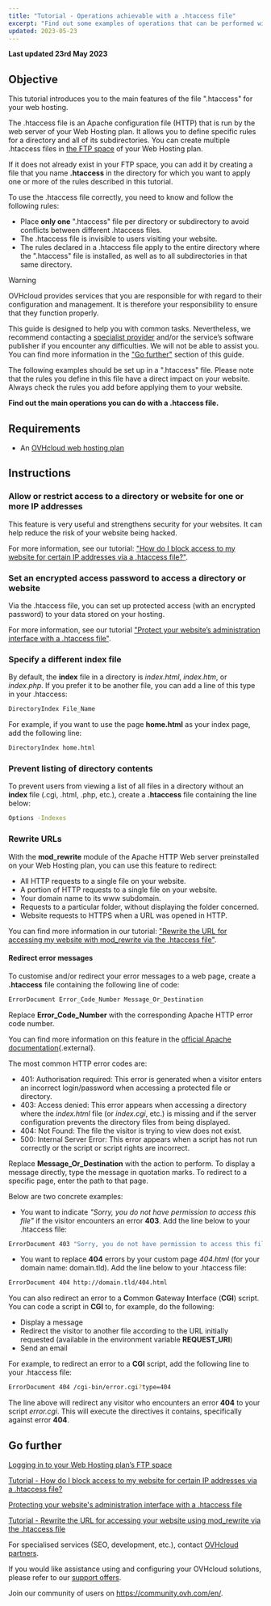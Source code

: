 ```yaml
---
title: "Tutorial - Operations achievable with a .htaccess file"
excerpt: "Find out some examples of operations that can be performed with a .htaccess file"
updated: 2023-05-23
---
```


**Last updated 23rd May 2023**

## Objective

This tutorial introduces you to the main features of the file ".htaccess" for your web hosting.

The .htaccess file is an Apache configuration file (HTTP) that is run by the web server of your Web Hosting plan. It allows you to define specific rules for a directory and all of its subdirectories. You can create multiple .htaccess files in [the FTP space](/pages/web/hosting/ftp_connection/) of your Web Hosting plan. 

If it does not already exist in your FTP space, you can add it by creating a file that you name **.htaccess** in the directory for which you want to apply one or more of the rules described in this tutorial.

To use the .htaccess file correctly, you need to know and follow the following rules: 

- Place **only one** ".htaccess" file per directory or subdirectory to avoid conflicts between different .htaccess files.
- The .htaccess file is invisible to users visiting your website.
- The rules declared in a .htaccess file apply to the entire directory where the ".htaccess" file is installed, as well as to all subdirectories in that same directory.

> [!warning]
>
> OVHcloud provides services that you are responsible for with regard to their configuration and management. It is therefore your responsibility to ensure that they function properly.
> 
> This guide is designed to help you with common tasks. Nevertheless, we recommend contacting a [specialist provider](https://partner.ovhcloud.com/asia/directory/) and/or the service’s software publisher if you encounter any difficulties. We will not be able to assist you. You can find more information in the ["Go further"](#go-further) section of this guide.
>
> The following examples should be set up in a ".htaccess" file. Please note that the rules you define in this file have a direct impact on your website. Always check the rules you add before applying them to your website. 
> 

**Find out the main operations you can do with a .htaccess file.**

## Requirements

- An [OVHcloud web hosting plan](https://www.ovhcloud.com/asia/web-hosting/)

## Instructions

### Allow or restrict access to a directory or website for one or more IP addresses

This feature is very useful and strengthens security for your websites. It can help reduce the risk of your website being hacked.

For more information, see our tutorial: ["How do I block access to my website for certain IP addresses via a .htaccess file?"](/pages/web/hosting/htaccess_how_to_block_a_specific_ip_address_from_accessing_your_website/).

### Set an encrypted access password to access a directory or website

Via the .htaccess file, you can set up protected access (with an encrypted password) to your data stored on your hosting.

For more information, see our tutorial ["Protect your website’s administration interface with a .htaccess file"](/pages/web/hosting/htaccess_protect_directory_by_password/).

### Specify a different index file

By default, the **index** file in a directory is *index.html*, *index.htm*, or *index.php*. If you prefer it to be another file, you can add a line of this type in your .htaccess:

```bash
DirectoryIndex File_Name
```

For example, if you want to use the page **home.html** as your index page, add the following line:

```bash
DirectoryIndex home.html
```

### Prevent listing of directory contents

To prevent users from viewing a list of all files in a directory without an **index** file (.cgi, .html, .php, etc.), create a **.htaccess** file containing the line below:

```bash
Options -Indexes
```

### Rewrite URLs

With the **mod_rewrite** module of the Apache HTTP Web server preinstalled on your Web Hosting plan, you can use this feature to redirect:

- All HTTP requests to a single file on your website.
- A portion of HTTP requests to a single file on your website.
- Your domain name to its www subdomain.
- Requests to a particular folder, without displaying the folder concerned.
- Website requests to HTTPS when a URL was opened in HTTP.

You can find more information in our tutorial: ["Rewrite the URL for accessing my website with mod_rewrite via the .htaccess file"](/pages/web/hosting/htaccess_url_rewriting_using_mod_rewrite/).

#### Redirect error messages

To customise and/or redirect your error messages to a web page, create a **.htaccess** file containing the following line of code:

```bash
ErrorDocument Error_Code_Number Message_Or_Destination
```

Replace **Error_Code_Number** with the corresponding Apache HTTP error code number. 

You can find more information on this feature in the [official Apache documentation](https://httpd.apache.org/docs/trunk/en/custom-error.html){.external}.

The most common HTTP error codes are:

- 401: Authorisation required: This error is generated when a visitor enters an incorrect login/password when accessing a protected file or directory.
- 403: Access denied: This error appears when accessing a directory where the *index.html* file (or *index.cgi*, etc.) is missing and if the server configuration prevents the directory files from being displayed.
- 404: Not Found: The file the visitor is trying to view does not exist.
- 500: Internal Server Error: This error appears when a script has not run correctly or the script or script rights are incorrect.

Replace **Message_Or_Destination** with the action to perform. To display a message directly, type the message in quotation marks. To redirect to a specific page, enter the path to that page. 

Below are two concrete examples:

- You want to indicate *"Sorry, you do not have permission to access this file"* if the visitor encounters an error **403**. Add the line below to your .htaccess file:

```bash
ErrorDocument 403 "Sorry, you do not have permission to access this file"
```

- You want to replace **404** errors by your custom page *404.html* (for your domain name: domain.tld). Add the line below to your .htaccess file:

```bash
ErrorDocument 404 http://domain.tld/404.html
```

You can also redirect an error to a **C**ommon **G**ateway **I**nterface (**CGI**) script. You can code a script in **CGI** to, for example, do the following:
 
- Display a message
- Redirect the visitor to another file according to the URL initially requested (available in the environment variable **REQUEST_URI**)
- Send an email

For example, to redirect an error to a **CGI** script, add the following line to your .htaccess file:

```bash
ErrorDocument 404 /cgi-bin/error.cgi?type=404
```

The line above will redirect any visitor who encounters an error **404** to your script *error.cgi*. This will execute the directives it contains, specifically against error **404**.

## Go further <a name="go-further"></a>

[Logging in to your Web Hosting plan’s FTP space](/pages/web/hosting/ftp_connection/)

[Tutorial - How do I block access to my website for certain IP addresses via a .htaccess file?](/pages/web/hosting/htaccess_how_to_block_a_specific_ip_address_from_accessing_your_website/)

[Protecting your website's administration interface with a .htaccess file](/pages/web/hosting/htaccess_protect_directory_by_password/)

[Tutorial - Rewrite the URL for accessing your website using mod_rewrite via the .htaccess file](/pages/web/hosting/htaccess_url_rewriting_using_mod_rewrite/)

For specialised services (SEO, development, etc.), contact [OVHcloud partners](https://partner.ovhcloud.com/asia/directory/).

If you would like assistance using and configuring your OVHcloud solutions, please refer to our [support offers](https://www.ovhcloud.com/asia/support-levels/).

Join our community of users on <https://community.ovh.com/en/>. 
